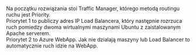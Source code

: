 Na początku rozwiązania stoi Traffic Manager, którego metodą routingu ruchu jest Priority.<br/>
Priorytet 1 to publiczy adres IP Load Balancera, który następnie rozrzuca ruch pomiedzy dwoma wirtualnymi maszynami Ubuntu z zaistalowanym Apache serverem.<br/>
Priorytet 2 to Azure WebApp. Jak nie dzialają maszyny lub Load Balancer to automatycznie ruch idzie na WebApp.
